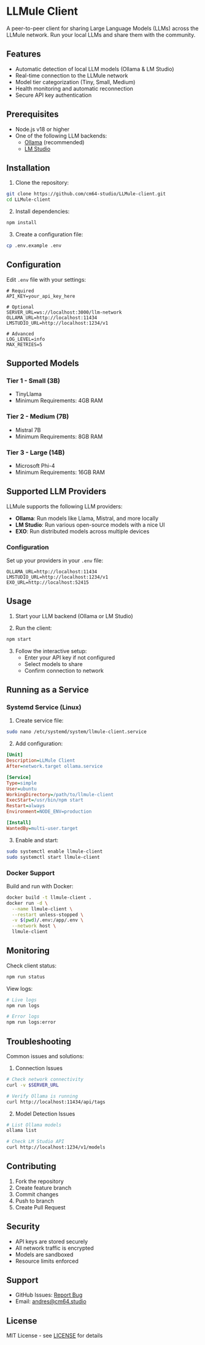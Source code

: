 # LLMule Client

A peer-to-peer client for sharing Large Language Models (LLMs) across the LLMule network. Run your local LLMs and share them with the community.

## Features

- Automatic detection of local LLM models (Ollama & LM Studio)
- Real-time connection to the LLMule network
- Model tier categorization (Tiny, Small, Medium)
- Health monitoring and automatic reconnection
- Secure API key authentication

## Prerequisites

- Node.js v18 or higher
- One of the following LLM backends:
  - [Ollama](https://ollama.ai) (recommended)
  - [LM Studio](https://lmstudio.ai)

## Installation

1. Clone the repository:
```bash
git clone https://github.com/cm64-studio/LLMule-client.git
cd LLMule-client
```

2. Install dependencies:
```bash
npm install
```

3. Create a configuration file:
```bash
cp .env.example .env
```

## Configuration

Edit `.env` file with your settings:

```env
# Required
API_KEY=your_api_key_here

# Optional
SERVER_URL=ws://localhost:3000/llm-network
OLLAMA_URL=http://localhost:11434
LMSTUDIO_URL=http://localhost:1234/v1

# Advanced
LOG_LEVEL=info
MAX_RETRIES=5
```

## Supported Models

### Tier 1 - Small (3B)
- TinyLlama
- Minimum Requirements: 4GB RAM

### Tier 2 - Medium (7B)
- Mistral 7B
- Minimum Requirements: 8GB RAM

### Tier 3 - Large (14B)
- Microsoft Phi-4
- Minimum Requirements: 16GB RAM

## Supported LLM Providers

LLMule supports the following LLM providers:

- **Ollama**: Run models like Llama, Mistral, and more locally
- **LM Studio**: Run various open-source models with a nice UI
- **EXO**: Run distributed models across multiple devices

### Configuration

Set up your providers in your `.env` file:

```env
OLLAMA_URL=http://localhost:11434
LMSTUDIO_URL=http://localhost:1234/v1
EXO_URL=http://localhost:52415
```

## Usage

1. Start your LLM backend (Ollama or LM Studio)

2. Run the client:
```bash
npm start
```

3. Follow the interactive setup:
   - Enter your API key if not configured
   - Select models to share
   - Confirm connection to network

## Running as a Service

### Systemd Service (Linux)

1. Create service file:
```bash
sudo nano /etc/systemd/system/llmule-client.service
```

2. Add configuration:
```ini
[Unit]
Description=LLMule Client
After=network.target ollama.service

[Service]
Type=simple
User=ubuntu
WorkingDirectory=/path/to/llmule-client
ExecStart=/usr/bin/npm start
Restart=always
Environment=NODE_ENV=production

[Install]
WantedBy=multi-user.target
```

3. Enable and start:
```bash
sudo systemctl enable llmule-client
sudo systemctl start llmule-client
```

### Docker Support

Build and run with Docker:

```bash
docker build -t llmule-client .
docker run -d \
  --name llmule-client \
  --restart unless-stopped \
  -v $(pwd)/.env:/app/.env \
  --network host \
  llmule-client
```

## Monitoring

Check client status:
```bash
npm run status
```

View logs:
```bash
# Live logs
npm run logs

# Error logs
npm run logs:error
```

## Troubleshooting

Common issues and solutions:

1. Connection Issues
```bash
# Check network connectivity
curl -v $SERVER_URL

# Verify Ollama is running
curl http://localhost:11434/api/tags
```

2. Model Detection Issues
```bash
# List Ollama models
ollama list

# Check LM Studio API
curl http://localhost:1234/v1/models
```

## Contributing

1. Fork the repository
2. Create feature branch
3. Commit changes
4. Push to branch
5. Create Pull Request

## Security

- API keys are stored securely
- All network traffic is encrypted
- Models are sandboxed
- Resource limits enforced

## Support

- GitHub Issues: [Report Bug](https://github.com/cm64-studio/LLMule-client/issues)
- Email: andres@cm64.studio

## License

MIT License - see [LICENSE](LICENSE) for details